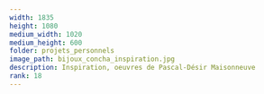 ```yaml
---
width: 1835
height: 1080
medium_width: 1020
medium_height: 600
folder: projets_personnels
image_path: bijoux_concha_inspiration.jpg
description: Inspiration, oeuvres de Pascal-Désir Maisonneuve
rank: 18
---
```

